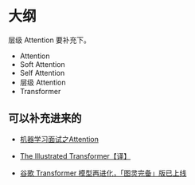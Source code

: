 
# 大纲

层级 Attention 要补充下。

- Attention
- Soft Attention
- Self Attention
- 层级 Attention
- Transformer



## 可以补充进来的

- [机器学习面试之Attention](https://www.jianshu.com/p/c94909b835d6)
- [The Illustrated Transformer【译】](http://www.pianshen.com/article/4062192003/;jsessionid=45C49D1ED8CE929BF12AB8652A64D518)


- [谷歌 Transformer 模型再进化，「图灵完备」版已上线](https://mp.weixin.qq.com/s?__biz=MzI5NTIxNTg0OA==&mid=2247492218&idx=1&sn=5c4d8f8f17ae697e8ca540068f5afbbc&chksm=ec5455fddb23dcebc4cfe5dc26950b8c75bfec6136d99f23a2ee4f79043dafd8c03ad2155252&mpshare=1&scene=1&srcid=0816Khq0026Sdz54sM9Eg2qF#rd)
